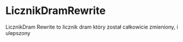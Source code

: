 # LicznikDramRewrite
LicznikDram Rewrite to licznik dram który został całkowicie zmieniony, i ulepszony
